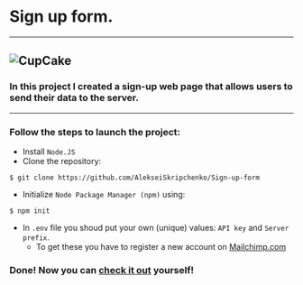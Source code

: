 # Sign up form.
---
![CupCake](https://i.ibb.co/NS4cbxr/signup.png)
---
### In this project I created a sign-up web page that allows users to send their data to the server.
---
### Follow the steps to launch the project:
- Install `Node.JS`
- Clone the repository: 
```
$ git clone https://github.com/AlekseiSkripchenko/Sign-up-form
```
- Initialize `Node Package Manager (npm)` using:
```
$ npm init
```
- In `.env` file you shoud put your own (unique) values: `API key` and `Server prefix`.
    - To get these you have to register a new account on [Mailchimp.com](https://mailchimp.com/)
### Done! Now you can [check it out](https://signup-app.glitch.me) yourself!
